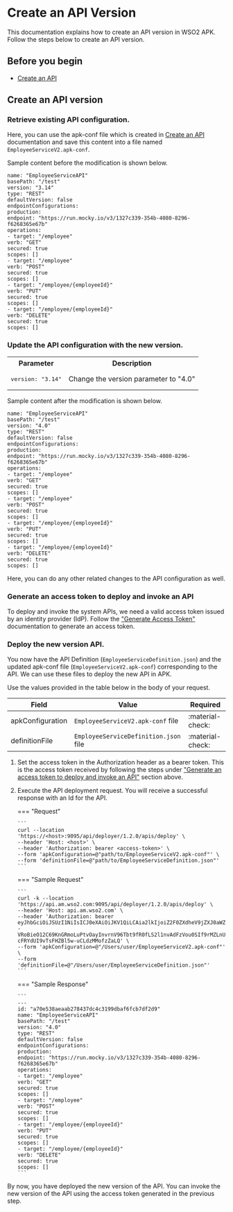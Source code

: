 # Create an API Version

This documentation explains how to create an API version in WSO2 APK. Follow the steps below to create an API version.

## Before you begin

- [Create an API](../../get-started/quick-start-guide.md)

## Create an API version

### Retrieve existing API configuration.
Here, you can use the apk-conf file which is created in [Create an API](../../get-started/quick-start-guide.md) documentation and save this content into a file named `EmployeeServiceV2.apk-conf`.

Sample content before the modification is shown below.
   ```
   name: "EmployeeServiceAPI"
   basePath: "/test"
   version: "3.14"
   type: "REST"
   defaultVersion: false
   endpointConfigurations:
   production:
   endpoint: "https://run.mocky.io/v3/1327c339-354b-4080-8296-f6268365e67b"
   operations:
   - target: "/employee"
   verb: "GET"
   secured: true
   scopes: []
   - target: "/employee"
   verb: "POST"
   secured: true
   scopes: []
   - target: "/employee/{employeeId}"
   verb: "PUT"
   secured: true
   scopes: []
   - target: "/employee/{employeeId}"
   verb: "DELETE"
   secured: true
   scopes: []
   ```

### Update the API configuration with the new version.
<table>
        <tbody>
            <tr>
                <th colspan="2" >Parameter</th>
                <th>Description</th>
            </tr>
            <tr>
                <td colspan="2" class="confluenceTd"><pre>version: "3.14"</pre></td>
                <td class="confluenceTd">Change the version parameter to "4.0"</td>
            </tr>
        </tbody>
</table>

   Sample content after the modification is shown below.
   ```
   name: "EmployeeServiceAPI"
   basePath: "/test"
   version: "4.0"
   type: "REST"
   defaultVersion: false
   endpointConfigurations:
   production:
   endpoint: "https://run.mocky.io/v3/1327c339-354b-4080-8296-f6268365e67b"
   operations:
   - target: "/employee"
   verb: "GET"
   secured: true
   scopes: []
   - target: "/employee"
   verb: "POST"
   secured: true
   scopes: []
   - target: "/employee/{employeeId}"
   verb: "PUT"
   secured: true
   scopes: []
   - target: "/employee/{employeeId}"
   verb: "DELETE"
   secured: true
   scopes: []
   ```
   
Here, you can do any other related changes to the API configuration as well.


### Generate an access token to deploy and invoke an API

To deploy and invoke the system APIs, we need a valid access token issued by an identity provider (IdP). Follow the ["Generate Access Token"](../../develop-and-deploy-api/security/generate-access-token.md) documentation to generate an access token.

### Deploy the new version API.

You now have the API Definition (`EmployeeServiceDefinition.json`) and the updated apk-conf file (`EmployeeServiceV2.apk-conf`) corresponding to the API. We can use these files to deploy the new API in APK.

Use the values provided in the table below in the body of your request.

   |    Field        | Value                                 | Required|
   |---------------------------------------|---------------------------------------------|---------------------------------------------|
   | apkConfiguration       | `EmployeeServiceV2.apk-conf` file     |:material-check:|
   | definitionFile   | `EmployeeServiceDefinition.json` file |:material-check:|

1.  Set the access token in the Authorization header as a bearer token. This is the access token received by following the steps under ["Generate an access token to deploy and invoke an API"](#generate-an-access-token-to-deploy-and-invoke-an-api) section above.
2.  Execute the API deployment request. You will receive a successful response with an Id for the API.

    === "Request"

        ```
        curl --location 'https://<host>:9095/api/deployer/1.2.0/apis/deploy' \
        --header 'Host: <host>' \
        --header 'Authorization: bearer <access-token>' \
        --form 'apkConfiguration=@"path/to/EmployeeServiceV2.apk-conf"' \
        --form 'definitionFile=@"path/to/EmployeeServiceDefinition.json"'
        ```

    === "Sample Request"

        ```
        curl -k --location 'https://api.am.wso2.com:9095/api/deployer/1.2.0/apis/deploy' \
        --header 'Host: api.am.wso2.com' \
        --header 'Authorization: bearer eyJhbGciOiJSUzI1NiIsICJ0eXAiOiJKV1QiLCAia2lkIjoiZ2F0ZXdheV9jZXJ0aWZpY2F0ZV9hbGlhcyJ9.eyJpc3MiOiJodHRwczovL2lkcC5hbS53c28yLmNvbS90b2tlbiIsICJzdWIiOiI0NWYxYzVjOC1hOTJlLTExZWQtYWZhMS0wMjQyYWMxMjAwMDIiLCAiZXhwIjoxNjg4MTMxNDQ0LCAibmJmIjoxNjg4MTI3ODQ0LCAiaWF0IjoxNjg4MTI3ODQ0LCAianRpIjoiMDFlZTE3NDEtMDA0Ni0xOGE2LWFhMjEtYmQwYTk4ZjYzNzkwIiwgImNsaWVudElkIjoiNDVmMWM1YzgtYTkyZS0xMWVkLWFmYTEtMDI0MmFjMTIwMDAyIiwgInNjb3BlIjoiZGVmYXVsdCJ9.RfKQq2fUZKZFAyjimvsPD3cOzaVWazabmq7b1iKYacqIdNjkvO9CQmu7qdtrVNDmdZ_gHhWLXiGhN4UTSCXv_n1ArDnxTLFBroRS8dxuFBZoD9Mpj10vYFSDDhUfFqjgMqtpr30TpDMfee1wkqB6K757ZSjgCDa0hAbv555GkLdZtRsSgR3xWcxPBsIozqAMFDCWoUCbgTQuA5OiEhhpVco2zv4XLq2sz--VRoBieO12C69KnGRmoLuPtvOayInvrnV96Tbt9fR0fLS2l1nvAdFzVou0SIf9rMZLnURLVQQYE64GR14m-cFRYdUI9vTsFHZBl5w-uCLdzMMofzZaLQ' \
        --form 'apkConfiguration=@"/Users/user/EmployeeServiceV2.apk-conf"' \
        --form 'definitionFile=@"/Users/user/EmployeeServiceDefinition.json"'
        ```

    === "Sample Response"

        ```
        ---
        id: "a70e538aeaab278437dc4c3199dbaf6fcb7df2d9"
        name: "EmployeeServiceAPI"
        basePath: "/test"
        version: "4.0"
        type: "REST"
        defaultVersion: false
        endpointConfigurations:
        production:
        endpoint: "https://run.mocky.io/v3/1327c339-354b-4080-8296-f6268365e67b"
        operations:
        - target: "/employee"
        verb: "GET"
        secured: true
        scopes: []
        - target: "/employee"
        verb: "POST"
        secured: true
        scopes: []
        - target: "/employee/{employeeId}"
        verb: "PUT"
        secured: true
        scopes: []
        - target: "/employee/{employeeId}"
        verb: "DELETE"
        secured: true
        scopes: []
        ```

By now, you have deployed the new version of the API. You can invoke the new version of the API using the access token generated in the previous step.

